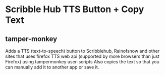 # Scribble Hub TTS Button + Copy Text
## tamper-monkey
Adds a TTS (text-to-speech) button to Scribblehub, Rainofsnow and other sites that uses firefox TTS web api (supported by more browsers than just Firefox) using tampermonkey user-scripts
Also copies the text so that you can manually add it to another app or save it.
